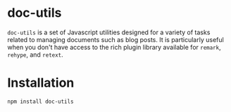 # doc-utils

`doc-utils` is a set of Javascript utilities designed for a variety of tasks related to managing documents such as blog posts. It is particularly useful when
you don't have access to the rich plugin library available for `remark`, `rehype`, and `retext`.

# Installation

`npm install doc-utils`

